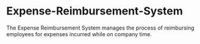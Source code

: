 # Expense-Reimbursement-System
The Expense Reimbursement System manages the process of reimbursing employees for expenses incurred while on company time.
